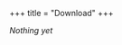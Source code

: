 +++
title = "Download"
+++
<!-- # x86_64 -->
<!-- [live x86_64 musl full --- 21/06/19](/static/download/LEV-live-x86_64-musl-20210619-full.iso) -->

*Nothing yet*
